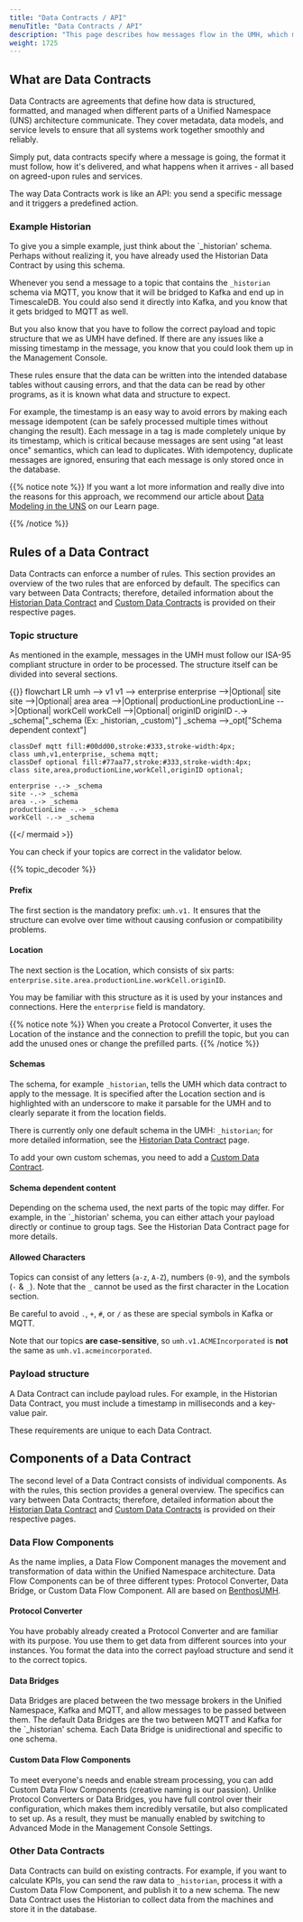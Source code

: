 ```yaml
---
title: "Data Contracts / API"
menuTitle: "Data Contracts / API"
description: "This page describes how messages flow in the UMH, which message goes where, how it has to be formatted and how you can create your own structures."
weight: 1725
---
```


## What are Data Contracts

Data Contracts are agreements that define how data is structured, formatted, and
managed when different parts of a Unified Namespace (UNS) architecture
communicate. They cover metadata, data models, and service levels to ensure that
all systems work together smoothly and reliably.

Simply put, data contracts specify where a message is going, the format it must
follow, how it's delivered, and what happens when it arrives - all based on
agreed-upon rules and services.

The way Data Contracts work is like an API: you send a specific message and it
triggers a predefined action.

### Example Historian

To give you a simple example, just think about the `_historian' schema. Perhaps
without realizing it, you have already used the Historian Data Contract by using
this schema.

Whenever you send a message to a topic that contains the `_historian` schema via
MQTT, you know that it will be bridged to Kafka and end up in TimescaleDB.
You could also send it directly into Kafka, and you know that it gets
bridged to MQTT as well.

But you also know that you have to follow the correct payload and topic
structure that we as UMH have defined. If there are any issues like a missing
timestamp in the message, you know that you could look them up in the
Management Console.

These rules ensure that the data can be written into the intended database
tables without causing errors, and that the data can be read by other programs,
as it is known what data and structure to expect.

For example, the timestamp is an easy way to avoid errors by making each message
idempotent (can be safely processed multiple times without changing the result).
Each message in a tag is made completely unique by its timestamp, which is
critical because messages are sent using "at least once" semantics, which can
lead to duplicates. With idempotency, duplicate messages are ignored, ensuring
that each message is only stored once in the database.

{{% notice note %}}
If you want a lot more information and really dive into the reasons for this
approach, we recommend our article about
[Data Modeling in the UNS](https://learn.umh.app/lesson/data-modeling-in-the-unified-namespace-mqtt-kafka/)
on our Learn page.
<!-- Add link to Jeremys upcoming article, once it is released. -->
{{% /notice %}}

## Rules of a Data Contract

Data Contracts can enforce a number of rules. This section provides an overview
of the two rules that are enforced by default. The specifics can vary between
Data Contracts; therefore, detailed information about the
[Historian Data Contract](https://umh.docs.umh.app/docs/datacontracts/historian/)
and [Custom Data Contracts](https://umh.docs.umh.app/docs/datacontracts/customdatacontracts/)
is provided on their respective pages.

### Topic structure

As mentioned in the example, messages in the UMH must follow our ISA-95
compliant structure in order to be processed. The structure itself can be
divided into several sections.

{{<mermaid theme="neutral" >}}
flowchart LR
    umh --> v1
    v1 --> enterprise
    enterprise -->|Optional| site
    site -->|Optional| area
    area -->|Optional| productionLine
    productionLine -->|Optional| workCell
    workCell -->|Optional| originID
    originID -.-> _schema["_schema (Ex: _historian, _custom)"]
    _schema -->_opt["Schema dependent context"]

    classDef mqtt fill:#00dd00,stroke:#333,stroke-width:4px;
    class umh,v1,enterprise,_schema mqtt;
    classDef optional fill:#77aa77,stroke:#333,stroke-width:4px;
    class site,area,productionLine,workCell,originID optional;
    
    enterprise -.-> _schema
    site -.-> _schema
    area -.-> _schema
    productionLine -.-> _schema
    workCell -.-> _schema

{{</ mermaid >}}

You can check if your topics are correct in the validator below.

{{% topic_decoder %}}

#### Prefix

The first section is the mandatory prefix: `umh.v1.` It ensures that the
structure can evolve over time without causing confusion or compatibility
problems.

#### Location

The next section is the Location, which consists of six parts:
`enterprise.site.area.productionLine.workCell.originID`.

You may be familiar with this structure as it is used by your instances and
connections. Here the `enterprise` field is mandatory.

{{% notice note %}}
When you create a Protocol Converter, it uses the Location of the instance and
the connection to prefill the topic, but you can add the unused ones or change
the prefilled parts.
{{% /notice %}}

#### Schemas

The schema, for example `_historian`, tells the UMH which data contract to
apply to the message. It is specified after the Location section and is
highlighted with an underscore to make it parsable for the UMH
and to clearly separate it from the location fields.

There is currently only one default schema in the UMH: `_historian`; for more
detailed information, see the
[Historian Data Contract](https://umh.docs.umh.app/docs/datacontracts/historian/)
page.

To add your own custom schemas, you need to add a
[Custom Data Contract](https://umh.docs.umh.app/docs/datacontracts/customdatacontracts).

#### Schema dependent content

Depending on the schema used, the next parts of the topic may differ. For
example, in the `_historian' schema, you can either attach your payload
directly or continue to group tags. See the Historian Data Contract page
for more details.

#### Allowed Characters

Topics can consist of any letters (`a-z`, `A-Z`), numbers (`0-9`), and the
symbols (`-` & `_`). Note that the `_` cannot be used as the first character in
the Location section.

Be careful to avoid `.`, `+`, `#`, or `/` as these are
special symbols in Kafka or MQTT.

Note that our topics **are case-sensitive**, so `umh.v1.ACMEIncorporated` is
**not** the same as `umh.v1.acmeincorporated`.

### Payload structure

A Data Contract can include payload rules. For example, in the Historian Data
Contract, you must include a timestamp in milliseconds and a key-value pair.

These requirements are unique to each Data Contract.

## Components of a Data Contract

The second level of a Data Contract consists of individual components. As with
the rules, this section provides a general overview. The specifics can vary
between Data Contracts; therefore, detailed information about the
[Historian Data Contract](https://umh.docs.umh.app/docs/datacontracts/historian/)
and [Custom Data Contracts](https://umh.docs.umh.app/docs/datacontracts/customdatacontracts/)
is provided on their respective pages.

### Data Flow Components

As the name implies, a Data Flow Component manages the movement and
transformation of data within the Unified Namespace architecture.
Data Flow Components can be of three different types: Protocol Converter, Data
Bridge, or Custom Data Flow Component. All are based on
[BenthosUMH](https://github.com/united-manufacturing-hub/benthos-umh).

#### Protocol Converter

You have probably already created a Protocol Converter and are familiar with
its purpose. You use them to get data from different sources into your
instances. You format the data into the correct payload structure and send it
to the correct topics.

#### Data Bridges

Data Bridges are placed between the two message brokers in the Unified
Namespace, Kafka and MQTT, and allow messages to be passed between them.
The default Data Bridges are the two between MQTT and Kafka for the `_historian'
schema. Each Data Bridge is unidirectional and specific to one schema.

#### Custom Data Flow Components

To meet everyone's needs and enable stream processing, you can add Custom Data
Flow Components (creative naming is our passion). Unlike Protocol Converters or
Data Bridges, you have full control over their configuration, which makes them
incredibly versatile, but also complicated to set up. As a result, they must be
manually enabled by switching to Advanced Mode in the Management Console Settings.

### Other Data Contracts

Data Contracts can build on existing contracts. For example, if you want to
calculate KPIs, you can send the raw data to `_historian`, process it with a
Custom Data Flow Component, and publish it to a new schema. The new Data
Contract uses the Historian to collect data from the machines and store it in
the database.
